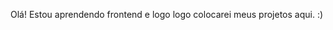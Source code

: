 Olá! Estou aprendendo frontend e logo logo colocarei meus projetos aqui. :)

<!---
jessicagrimaldi/jessicagrimaldi is a ✨ special ✨ repository because its `README.md` (this file) appears on your GitHub profile.
You can click the Preview link to take a look at your changes.
--->
